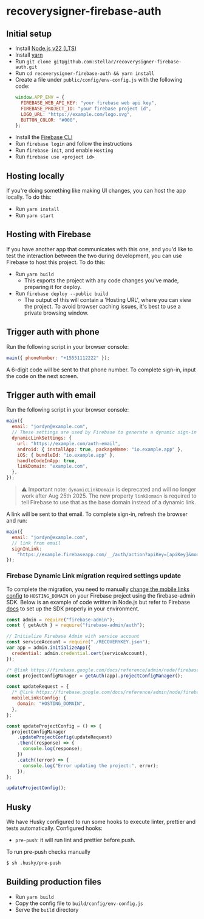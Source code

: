 # recoverysigner-firebase-auth

## Initial setup

- Install [Node.js v22 (LTS)](https://nodejs.org/en/download)
- Install [yarn](https://classic.yarnpkg.com/en/docs/install)
- Run `git clone git@github.com:stellar/recoverysigner-firebase-auth.git`
- Run `cd recoverysigner-firebase-auth && yarn install`
- Create a file under `public/config/env-config.js` with the following code:
  ```js
  window.APP_ENV = {
    FIREBASE_WEB_API_KEY: "your firebase web api key",
    FIREBASE_PROJECT_ID: "your firebase project id",
    LOGO_URL: "https://example.com/logo.svg",
    BUTTON_COLOR: "#000",
  };
  ```
- Install the [Firebase CLI](https://firebase.google.com/docs/cli)
- Run `firebase login` and follow the instructions
- Run `firebase init`, and enable `Hosting`
- Run `firebase use <project id>`

## Hosting locally

If you're doing something like making UI changes, you can host the app locally.
To do this:

- Run `yarn install`
- Run `yarn start`

## Hosting with Firebase

If you have another app that communicates with this one, and you'd like to test
the interaction between the two during development, you can use Firebase to host
this project. To do this:

- Run `yarn build`
  - This exports the project with any code changes you've made, preparing it for
    deploy.
- Run `firebase deploy --public build`
  - The output of this will contain a 'Hosting URL', where you can view the
    project. To avoid browser caching issues, it's best to use a private
    browsing window.

## Trigger auth with phone

Run the following script in your browser console:

```js
main({ phoneNumber: "+15551112222" });
```

A 6-digit code will be sent to that phone number. To complete sign-in, input the
code on the next screen.

## Trigger auth with email

Run the following script in your browser console:

```js
main({
  email: "jordyn@example.com",
  // These settings are used by Firebase to generate a dynamic sign-in link
  dynamicLinkSettings: {
    url: "https://example.com/auth-email",
    android: { installApp: true, packageName: "io.example.app" },
    iOS: { bundleId: "io.example.app" },
    handleCodeInApp: true,
    linkDomain: "example.com",
  },
});
```

> ⚠️ Important note: `dynamicLinkDomain` is deprecated and will no longer work
> after Aug 25th 2025. The new property `linkDomain` is required to tell
> Firebase to use that as the base domain instead of a dynamic link.

A link will be sent to that email. To complete sign-in, refresh the browser and
run:

```js
main({
  email: "jordyn@example.com",
  // link from email
  signInLink:
    "https://example.firebaseapp.com/__/auth/action?apiKey=[apiKey]&mode=signIn&oobCode=[oobCode]&continueUrl=https://sunship.page.link/email-auth&lang=en",
});
```

### Firebase Dynamic Link migration required settings update

To complete the migration, you need to manually
[change the mobile links config](https://firebase.google.com/docs/auth/android/email-link-migration#:~:text=Configure%20your%20project%20to%20use%20the%20new%20links)
to `HOSTING_DOMAIN` on your Firebase project using the firebase-admin SDK. Below
is an example of code written in Node.js but refer to Firebase
[docs](https://firebase.google.com/docs/admin/setup) to set up the SDK properly
in your environment.

```js
const admin = require("firebase-admin");
const { getAuth } = require("firebase-admin/auth");

// Initialize Firebase Admin with service account
const serviceAccount = require("./RECOVERYKEY.json");
var app = admin.initializeApp({
  credential: admin.credential.cert(serviceAccount),
});

/* @link https://firebase.google.com/docs/reference/admin/node/firebase-admin.auth.projectconfigmanager */
const projectConfigManager = getAuth(app).projectConfigManager();

const updateRequest = {
  /* @link https://firebase.google.com/docs/reference/admin/node/firebase-admin.auth.mobilelinksconfig */
  mobileLinksConfig: {
    domain: "HOSTING_DOMAIN",
  },
};

const updateProjectConfig = () => {
  projectConfigManager
    .updateProjectConfig(updateRequest)
    .then((response) => {
      console.log(response);
    })
    .catch((error) => {
      console.log("Error updating the project:", error);
    });
};

updateProjectConfig();
```

## Husky

We have Husky configured to run some hooks to execute linter, prettier and tests
automatically. Configured hooks:

- `pre-push`: it will run lint and prettier before push.

To run pre-push checks manually

```bash
$ sh .husky/pre-push
```

## Building production files

- Run `yarn build`
- Copy the config file to `build/config/env-config.js`
- Serve the `build` directory
